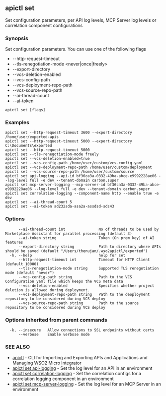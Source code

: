 ## apictl set

Set configuration parameters, per API log levels, MCP Server log levels or correlation component configurations

### Synopsis

Set configuration parameters. You can use one of the following flags
* --http-request-timeout <time-in-milli-seconds>
* --tls-renegotiation-mode <never|once|freely>
* --export-directory <path-to-directory-where-apis-should-be-saved>
* --vcs-deletion-enabled <enable-or-disable-project-deletion-via-vcs>
* --vcs-config-path <path-to-custom-vcs-config-file>
* --vcs-deployment-repo-path <path-to-deployment-repo-for-vcs>
* --vcs-source-repo-path <path-to-source-repo-for-vcs>
* --ai-thread-count <number-of-threads>
* --ai-token <on-prem-key-of-ai-features>

```
apictl set [flags]
```

### Examples

```
apictl set --http-request-timeout 3600 --export-directory /home/user/exported-apis
apictl set --http-request-timeout 5000 --export-directory C:\Documents\exported
apictl set --http-request-timeout 5000
apictl set --tls-renegotiation-mode freely
apictl set --vcs-deletion-enabled=true
apictl set --vcs-config-path /home/user/custom/vcs-config.yaml
apictl set --vcs-deployment-repo-path /home/user/custom/deployment
apictl set --vcs-source-repo-path /home/user/custom/source
apictl set api-logging --api-id bf36ca3a-0332-49ba-abce-e9992228ae06 --log-level full -e dev --tenant-domain carbon.super
apictl set mcp-server-logging --mcp-server-id bf36ca3a-0332-49ba-abce-e9992228ae06 --log-level full -e dev --tenant-domain carbon.super
apictl set correlation-logging --component-name http --enable true -e dev
apictl set --ai-thread-count 5
apictl set --ai-token ad232sda-asa2a-assdsd-sds43
```

### Options

```
      --ai-thread-count int               No of threads to be used by Marketplace Assistant for parallel processing (default 3)
      --ai-token string                   Token (On prem key) of AI features
      --export-directory string           Path to directory where APIs should be saved (default "/Users/thenujan/.wso2apictl/exported")
  -h, --help                              help for set
      --http-request-timeout int          Timeout for HTTP Client (default 10000)
      --tls-renegotiation-mode string     Supported TLS renegotiation mode (default "never")
      --vcs-config-path string            Path to the VCS Configuration yaml file which keeps the VCS meta data
      --vcs-deletion-enabled              Specifies whether project deletion is allowed during deployment.
      --vcs-deployment-repo-path string   Path to the deoployment repository to be considered during VCS deploy
      --vcs-source-repo-path string       Path to the source repository to be considered during VCS deploy
```

### Options inherited from parent commands

```
  -k, --insecure   Allow connections to SSL endpoints without certs
      --verbose    Enable verbose mode
```

### SEE ALSO

* [apictl](apictl.md)	 - CLI for Importing and Exporting APIs and Applications and Managing WSO2 Micro Integrator
* [apictl set api-logging](apictl_set_api-logging.md)	 - Set the log level for an API in an environment
* [apictl set correlation-logging](apictl_set_correlation-logging.md)	 - Set the correlation configs for a correlation logging component in an environment
* [apictl set mcp-server-logging](apictl_set_mcp-server-logging.md)	 - Set the log level for an MCP Server in an environment

